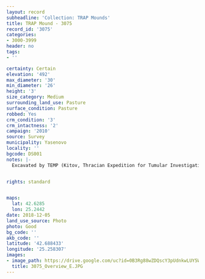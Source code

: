 ```yaml
---
layout: record
subheadline: 'Collection: TRAP Mounds'
title: TRAP Mound - 3075
record_id: '3075'
categories:
- 3000-3999
header: no
tags:
- ''

certainty: Certain
elevation: '492'
max_diameter: '30'
min_diameter: '26'
height: '3'
size_category: Medium
surrounding_land_use: Pasture
surface_condition: Pasture
robbed: Yes
crm_condition: '3'
crm_intactness: '2'
campaign: '2010'
source: Survey
municipality: Yasenovo
locality: ''
bgcode: DS001
notes: |-
  Excavated by TEMP (Kitov, Thracian Expedition for Tumular Investigations) in 1995.


rights: standard


maps:
  lat: 42.6285
  lon: 25.2442
date: 2018-12-05
land_use_source: Photo
photo: Good
bg_code: ''
akb_code: ''
latitude: '42.688433'
longitude: '25.258307'
images:
- image_path: https://drive.google.com/uc?id=0B3Rg88wZDQscY3pUdnkwLUY5WVE
  title: 3075_Overview_E.JPG
---
```

